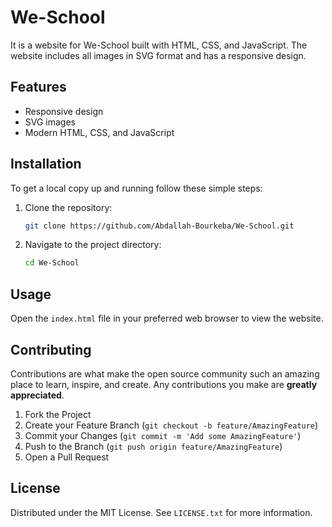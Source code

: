 # We-School

It is a website for We-School built with HTML, CSS, and JavaScript. The website includes all images in SVG format and has a responsive design.

## Features

- Responsive design
- SVG images
- Modern HTML, CSS, and JavaScript

## Installation

To get a local copy up and running follow these simple steps:

1. Clone the repository:
    ```sh
    git clone https://github.com/Abdallah-Bourkeba/We-School.git
    ```

2. Navigate to the project directory:
    ```sh
    cd We-School
    ```

## Usage

Open the `index.html` file in your preferred web browser to view the website.

## Contributing

Contributions are what make the open source community such an amazing place to learn, inspire, and create. Any contributions you make are **greatly appreciated**.

1. Fork the Project
2. Create your Feature Branch (`git checkout -b feature/AmazingFeature`)
3. Commit your Changes (`git commit -m 'Add some AmazingFeature'`)
4. Push to the Branch (`git push origin feature/AmazingFeature`)
5. Open a Pull Request

## License

Distributed under the MIT License. See `LICENSE.txt` for more information.

